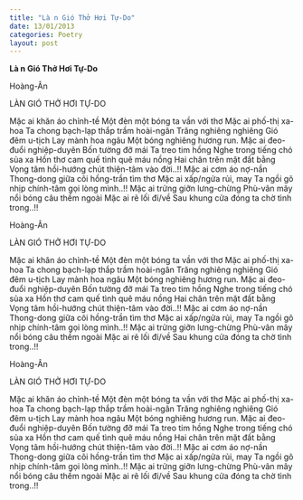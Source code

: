 ```yaml
---
title: "Là n Gió Thở Hơi Tự-Do"
date: 13/01/2013
categories: Poetry
layout: post
---
```


**Là n Gió Thở Hơi Tự-Do**

Hoàng-Ân

LÀN GIÓ THỞ HƠI TỰ-DO


Mặc ai khăn áo chỉnh-tề
Một đèn một bóng ta vần với thơ
Mặc ai phố-thị xa-hoa
Ta chong bạch-lạp thắp trầm hoài-ngân
Trăng nghiêng nghiêng
Gió đêm u-tịch
Lay mành hoa ngâu
Một bóng nghiêng hương run.
Mặc ai đeo-đuổi nghiệp-duyên
Bốn tường đỡ mái
Ta treo tim hồng
Nghe trong tiếng chó sủa xa
Hồn thơ cam quế tình quê máu nồng
Hai chân trên mặt đất bằng
Vọng tâm hồi-hướng chút thiện-tâm vào đời..!!
Mặc ai cơm áo nợ-nần
Thong-dong giữa cõi hồng-trần tìm thơ
Mặc ai xấp/ngửa rủi, may
Ta ngồi gõ nhịp chính-tâm gọi lòng mình..!!
Mặc ai trửng giỡn lưng-chừng
Phù-vân mây nổi bóng câu thềm ngoài
Mặc ai rẽ lối đi/về
Sau khung cửa đóng ta chờ tình trong..!!

Hoàng-Ân

LÀN GIÓ THỞ HƠI TỰ-DO


Mặc ai khăn áo chỉnh-tề
Một đèn một bóng ta vần với thơ
Mặc ai phố-thị xa-hoa
Ta chong bạch-lạp thắp trầm hoài-ngân
Trăng nghiêng nghiêng
Gió đêm u-tịch
Lay mành hoa ngâu
Một bóng nghiêng hương run.
Mặc ai đeo-đuổi nghiệp-duyên
Bốn tường đỡ mái
Ta treo tim hồng
Nghe trong tiếng chó sủa xa
Hồn thơ cam quế tình quê máu nồng
Hai chân trên mặt đất bằng
Vọng tâm hồi-hướng chút thiện-tâm vào đời..!!
Mặc ai cơm áo nợ-nần
Thong-dong giữa cõi hồng-trần tìm thơ
Mặc ai xấp/ngửa rủi, may
Ta ngồi gõ nhịp chính-tâm gọi lòng mình..!!
Mặc ai trửng giỡn lưng-chừng
Phù-vân mây nổi bóng câu thềm ngoài
Mặc ai rẽ lối đi/về
Sau khung cửa đóng ta chờ tình trong..!!

Hoàng-Ân

LÀN GIÓ THỞ HƠI TỰ-DO


Mặc ai khăn áo chỉnh-tề
Một đèn một bóng ta vần với thơ
Mặc ai phố-thị xa-hoa
Ta chong bạch-lạp thắp trầm hoài-ngân
Trăng nghiêng nghiêng
Gió đêm u-tịch
Lay mành hoa ngâu
Một bóng nghiêng hương run.
Mặc ai đeo-đuổi nghiệp-duyên
Bốn tường đỡ mái
Ta treo tim hồng
Nghe trong tiếng chó sủa xa
Hồn thơ cam quế tình quê máu nồng
Hai chân trên mặt đất bằng
Vọng tâm hồi-hướng chút thiện-tâm vào đời..!!
Mặc ai cơm áo nợ-nần
Thong-dong giữa cõi hồng-trần tìm thơ
Mặc ai xấp/ngửa rủi, may
Ta ngồi gõ nhịp chính-tâm gọi lòng mình..!!
Mặc ai trửng giỡn lưng-chừng
Phù-vân mây nổi bóng câu thềm ngoài
Mặc ai rẽ lối đi/về
Sau khung cửa đóng ta chờ tình trong..!!
